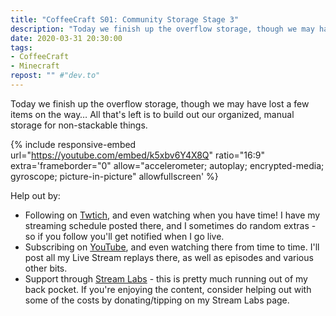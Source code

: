 ```yaml
---
title: "CoffeeCraft S01: Community Storage Stage 3"
description: "Today we finish up the overflow storage, though we may have lost a few items on the way&hellip; All that's left is to build out our organized, manual storage for non-stackable things."
date: 2020-03-31 20:30:00
tags:
- CoffeeCraft
- Minecraft
repost: "" #"dev.to"
---
```


Today we finish up the overflow storage, though we may have lost a few items on the way&hellip; All that's left is to build out our organized, manual storage for non-stackable things.
<!--more-->

{% include responsive-embed url="https://youtube.com/embed/k5xbv6Y4X8Q" ratio="16:9" extra='frameborder="0" allow="accelerometer; autoplay; encrypted-media; gyroscope; picture-in-picture" allowfullscreen' %}

Help out by:
 * Following on [Twtich](https://twitch.tv/AnonJr_Live), and even watching when you have time! I have my streaming schedule posted there, and I sometimes do random extras - so if you follow you'll get notified when I go live.
 * Subscribing on [YouTube](http://www.youtube.com/channel/UCXafqhKHbkSUIrq0LAuu0tw), and even watching there from time to time. I'll post all my Live Stream replays there, as well as episodes and various other bits.
 * Support through [Stream Labs](https://streamlabs.com/anonjr_live) - this is pretty much running out of my back pocket. If you're enjoying the content, consider helping out with some of the costs by donating/tipping on my Stream Labs page.